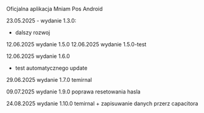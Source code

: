 Oficjalna aplikacja Mniam Pos Android

23.05.2025 - wydanie 1.3.0:
- dalszy rozwoj

12.06.2025 wydanie 1.5.0
12.06.2025 wydanie 1.5.0-test

12.06.2025 wydanie 1.6.0
- test automatycznego update

29.06.2025 wydanie 1.7.0
temirnal

09.07.2025 wydanie 1.9.0
poprawa resetowania hasla

24.08.2025 wydanie 1.10.0
temirnal + zapisuwanie danych przerz capacitora